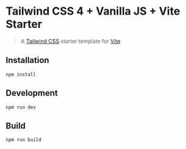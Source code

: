 Tailwind CSS 4 + Vanilla JS + Vite Starter
===========================

[](https://github.com/wdebusschere/tailwind-4-js-vite)

> A [Tailwind CSS](http://tailwindcss.com/) starter template for [Vite](https://github.com/vitejs/vite)



Installation
------------


```source-shell
npm install
```

Development
-----------


```source-shell
npm run dev
```

Build
-----


```source-shell
npm run build
```